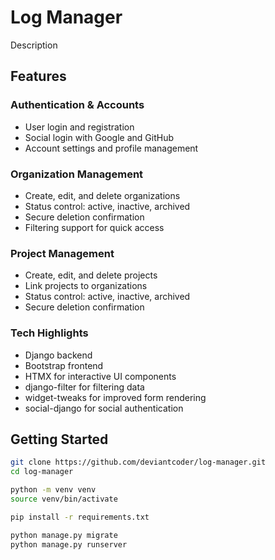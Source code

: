 
# Log Manager

Description

## Features

### Authentication & Accounts
- User login and registration
- Social login with Google and GitHub
- Account settings and profile management

### Organization Management
- Create, edit, and delete organizations
- Status control: active, inactive, archived
- Secure deletion confirmation
- Filtering support for quick access

### Project Management
- Create, edit, and delete projects
- Link projects to organizations
- Status control: active, inactive, archived
- Secure deletion confirmation

### Tech Highlights
- Django backend
- Bootstrap frontend
- HTMX for interactive UI components
- django-filter for filtering data
- widget-tweaks for improved form rendering
- social-django for social authentication

## Getting Started

```bash
git clone https://github.com/deviantcoder/log-manager.git
cd log-manager

python -m venv venv
source venv/bin/activate

pip install -r requirements.txt

python manage.py migrate
python manage.py runserver
